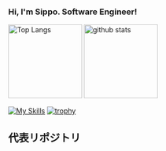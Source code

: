 ### Hi, I'm Sippo. Software Engineer!

<p align="left"> 
  <img alt="Top Langs" height="150px" src="https://github-readme-stats.vercel.app/api/top-langs/?username=AN-Sippo&layout=compact&count_private=true&show_icons=true&theme=onedark" />
  <img alt="github stats" height="150px" src="https://github-readme-stats.vercel.app/api?username=AN-Sippo&count_private=true&show_icons=true&show_icons=true&theme=onedark" />
</p>

[![My Skills](https://skillicons.dev/icons?i=gcp,go,electron,flutter,gatsby,git,github,gitlab,html,htmx,js,mysql,nextjs,react,notion,npm,pnpm,py,redux,ts,vscode,yarn,nodejs,figma&theme=dart)](https://skillicons.dev)
[![trophy](https://github-profile-trophy.vercel.app/?username=AN-Sippo&theme=onedark&column=7)](https://github.com/ryo-ma/github-profile-trophy)

## 代表リポジトリ
